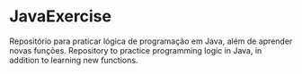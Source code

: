 # JavaExercise
Repositório para praticar lógica de programação em Java, além de aprender novas funções.
Repository to practice programming logic in Java, in addition to learning new functions.
